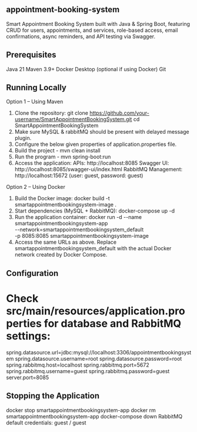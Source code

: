 ## appointment-booking-system
Smart Appointment Booking System built with Java &amp; Spring Boot, featuring CRUD for users, appointments, and services, role-based access, email confirmations, async reminders, and API testing via Swagger.

## Prerequisites
Java 21
Maven 3.9+
Docker Desktop (optional if using Docker)
Git

## Running Locally
Option 1 – Using Maven
1. Clone the repository:
   git clone https://github.com/your-username/SmartAppointmentBookingSystem.git
   cd SmartAppointmentBookingSystem
2. Make sure MySQL & rabbitMQ should be present with delayed message plugin.
3. Configure the below given properties of application.properties file.
4. Build the project - mvn clean install
5. Run the program - mvn spring-boot:run
6. Access the application:
    APIs: http://localhost:8085
    Swagger UI: http://localhost:8085/swagger-ui/index.html
    RabbitMQ Management: http://localhost:15672 (user: guest, password: guest)

Option 2 – Using Docker 
1. Build the Docker image:
   docker build -t smartappointmentbookingsystem-image .
3. Start dependencies (MySQL + RabbitMQ):
   docker-compose up -d
5. Run the application container:
   docker run -d --name smartappointmentbookingsystem-app \
   --network=smartappointmentbookingsystem_default \
   -p 8085:8085 smartappointmentbookingsystem-image
7. Access the same URLs as above. Replace smartappointmentbookingsystem_default with the actual Docker network created by Docker Compose.

## Configuration
# Check src/main/resources/application.properties for database and RabbitMQ settings:
spring.datasource.url=jdbc:mysql://localhost:3306/appointmentbookingsystem
spring.datasource.username=root
spring.datasource.password=root
spring.rabbitmq.host=localhost
spring.rabbitmq.port=5672
spring.rabbitmq.username=guest
spring.rabbitmq.password=guest
server.port=8085
## Stopping the Application
docker stop smartappointmentbookingsystem-app
docker rm smartappointmentbookingsystem-app
docker-compose down
RabbitMQ default credentials: guest / guest
